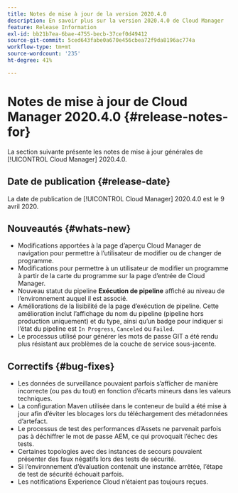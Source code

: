 ```yaml
---
title: Notes de mise à jour de la version 2020.4.0
description: En savoir plus sur la version 2020.4.0 de Cloud Manager
feature: Release Information
exl-id: bb21b7ea-6bae-4755-becb-37cef0d49412
source-git-commit: 5ced643fabe0a670e456cbea72f9da8196ac774a
workflow-type: tm+mt
source-wordcount: '235'
ht-degree: 41%

---
```


# Notes de mise à jour de Cloud Manager 2020.4.0 {#release-notes-for}

La section suivante présente les notes de mise à jour générales de [!UICONTROL Cloud Manager] 2020.4.0.

## Date de publication {#release-date}

La date de publication de [!UICONTROL Cloud Manager] 2020.4.0 est le 9 avril 2020.

## Nouveautés {#whats-new}

* Modifications apportées à la page d’aperçu Cloud Manager de navigation pour permettre à l’utilisateur de modifier ou de changer de programme.
* Modifications pour permettre à un utilisateur de modifier un programme à partir de la carte du programme sur la page d’entrée de Cloud Manager.
* Nouveau statut du pipeline **Exécution de pipeline** affiché au niveau de l’environnement auquel il est associé.
* Améliorations de la lisibilité de la page d’exécution de pipeline. Cette amélioration inclut l’affichage du nom du pipeline (pipeline hors production uniquement) et du type, ainsi qu’un badge pour indiquer si l’état du pipeline est `In Progress`, `Canceled` ou `Failed`.
* Le processus utilisé pour générer les mots de passe GIT a été rendu plus résistant aux problèmes de la couche de service sous-jacente.

## Correctifs {#bug-fixes}

* Les données de surveillance pouvaient parfois s’afficher de manière incorrecte (ou pas du tout) en fonction d’écarts mineurs dans les valeurs techniques.
* La configuration Maven utilisée dans le conteneur de build a été mise à jour afin d’éviter les blocages lors du téléchargement des métadonnées d’artefact.
* Le processus de test des performances d’Assets ne parvenait parfois pas à déchiffrer le mot de passe AEM, ce qui provoquait l’échec des tests.
* Certaines topologies avec des instances de secours pouvaient présenter des faux négatifs lors des tests de sécurité.
* Si l’environnement d’évaluation contenait une instance arrêtée, l’étape de test de sécurité échouait parfois.
* Les notifications Experience Cloud n’étaient pas toujours reçues.
